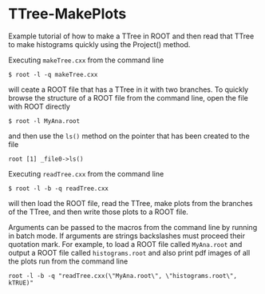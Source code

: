 # TTree-MakePlots
Example tutorial of how to make a TTree in ROOT and then read that TTree to make histograms quickly using the Project() method.

Executing ```makeTree.cxx``` from the command line
```
$ root -l -q makeTree.cxx
```
will ceate a ROOT file that has a TTree in it with two branches. To quickly browse the structure of a ROOT file from the command line, open the file with ROOT directly
```
$ root -l MyAna.root
```
and then use the ```ls()``` method on the pointer that has been created to the file
```
root [1] _file0->ls()
```

Executing ```readTree.cxx``` from the command line
```
$ root -l -b -q readTree.cxx
```
will then load the ROOT file, read the TTree, make plots from the branches of the TTree, and then write those plots to a ROOT file.

Arguments can be passed to the macros from the command line by running in batch mode. If arguments are strings backslashes must proceed their quotation mark. For example, to load a ROOT file called ```MyAna.root``` and output a ROOT file called ```histograms.root``` and also print pdf images of all the plots run from the command line
```
root -l -b -q "readTree.cxx(\"MyAna.root\", \"histograms.root\", kTRUE)"
```
